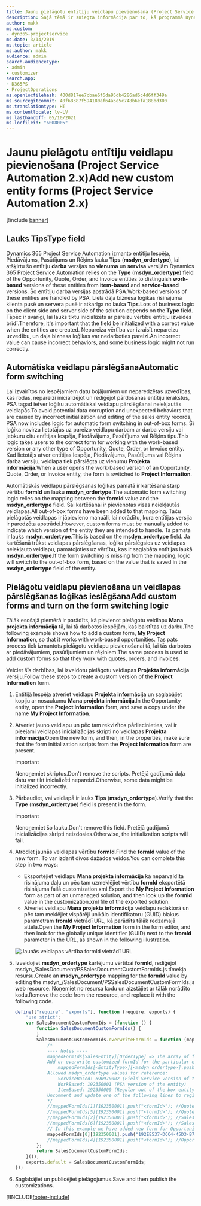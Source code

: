 ```yaml
---
title: Jaunu pielāgotu entītiju veidlapu pievienošana (Project Service Automation 2.x)
description: Šajā tēmā ir sniegta informācija par to, kā programmā Dynamics 365 Project Service Automation 2.x pievienot pielāgotas entītiju veidlapas iespējām, piedāvājumiem, pasūtījumiem vai rēķiniem.
author: makk
ms.custom:
- dyn365-projectservice
ms.date: 3/14/2019
ms.topic: article
ms.author: makk
audience: admin
search.audienceType:
- admin
- customizer
search.app:
- D365PS
- ProjectOperations
ms.openlocfilehash: 400d817ee7cbae6f6da95db4286ad6c4d6ff349a
ms.sourcegitcommit: 40f68387f594180af64a5e5c748b6efa188bd300
ms.translationtype: HT
ms.contentlocale: lv-LV
ms.lasthandoff: 05/10/2021
ms.locfileid: "6008005"
---
```

# <a name="add-new-custom-entity-forms-project-service-automation-2x"></a><span data-ttu-id="9ed5d-103">Jaunu pielāgotu entītiju veidlapu pievienošana (Project Service Automation 2.x)</span><span class="sxs-lookup"><span data-stu-id="9ed5d-103">Add new custom entity forms (Project Service Automation 2.x)</span></span>

[!include [banner](../../includes/psa-now-project-operations.md)]

## <a name="type-field"></a><span data-ttu-id="9ed5d-104">Lauks Tips</span><span class="sxs-lookup"><span data-stu-id="9ed5d-104">Type field</span></span> 

<span data-ttu-id="9ed5d-105">Dynamics 365 Project Service Automation izmanto entītiju Iespēja, Piedāvājums, Pasūtījums un Rēķins lauku **Tips** (**msdyn\_ordertype**), lai atšķirtu šo entītiju **darba** versijas no **vienuma** un **servisa** versijām.</span><span class="sxs-lookup"><span data-stu-id="9ed5d-105">Dynamics 365 Project Service Automation relies on the **Type** (**msdyn\_ordertype**) field of the Opportunity, Quote, Order, and Invoice entities to distinguish **work-based** versions of these entities from **item-based** and **service-based** versions.</span></span> <span data-ttu-id="9ed5d-106">Šo entītiju darba versijas apstrādā PSA.</span><span class="sxs-lookup"><span data-stu-id="9ed5d-106">Work-based versions of these entities are handled by PSA.</span></span> <span data-ttu-id="9ed5d-107">Liela daļa biznesa loģikas risinājuma klienta pusē un servera pusē ir atkarīga no lauka **Tips**.</span><span class="sxs-lookup"><span data-stu-id="9ed5d-107">Lots of business logic on the client side and server side of the solution depends on the **Type** field.</span></span> <span data-ttu-id="9ed5d-108">Tāpēc ir svarīgi, lai lauks tiktu inicializēts ar pareizu vērtību entītiju izveides brīdī.</span><span class="sxs-lookup"><span data-stu-id="9ed5d-108">Therefore, it's important that the field be initialized with a correct value when the entities are created.</span></span> <span data-ttu-id="9ed5d-109">Nepareiza vērtība var izraisīt nepareizu uzvedību, un daļa biznesa loģikas var nedarboties pareizi.</span><span class="sxs-lookup"><span data-stu-id="9ed5d-109">An incorrect value can cause incorrect behaviors, and some business logic might not run correctly.</span></span>

## <a name="automatic-form-switching"></a><span data-ttu-id="9ed5d-110">Automātiska veidlapu pārslēgšana</span><span class="sxs-lookup"><span data-stu-id="9ed5d-110">Automatic form switching</span></span>

<span data-ttu-id="9ed5d-111">Lai izvairītos no iespējamiem datu bojājumiem un neparedzētas uzvedības, kas rodas, nepareizi inicializējot un rediģējot pārdošanas entītiju ierakstus, PSA tagad ietver loģiku automātiskai veidlapu pārslēgšanai neiekļautās veidlapās.</span><span class="sxs-lookup"><span data-stu-id="9ed5d-111">To avoid potential data corruption and unexpected behaviors that are caused by incorrect initialization and editing of the sales entity records, PSA now includes logic for automatic form switching in out-of-box forms.</span></span> <span data-ttu-id="9ed5d-112">Šī loģika novirza lietotājus uz pareizo veidlapu darbam ar darba versiju vai jebkuru citu entītijas Iespēja, Piedāvājums, Pasūtījums vai Rēķins tipu.</span><span class="sxs-lookup"><span data-stu-id="9ed5d-112">This logic takes users to the correct form for working with the work-based version or any other type of Opportunity, Quote, Order, or Invoice entity.</span></span> <span data-ttu-id="9ed5d-113">Kad lietotājs atver entītijas Iespēja, Piedāvājums, Pasūtījums vai Rēķins darba versiju, veidlapa tiek pārslēgta uz vienumu **Projekta informācija**.</span><span class="sxs-lookup"><span data-stu-id="9ed5d-113">When a user opens the work-based version of an Opportunity, Quote, Order, or Invoice entity, the form is switched to **Project Information**.</span></span>

<span data-ttu-id="9ed5d-114">Automātiskās veidlapu pārslēgšanas loģikas pamatā ir kartēšana starp vērtību **formId** un lauku **msdyn\_ordertype**.</span><span class="sxs-lookup"><span data-stu-id="9ed5d-114">The automatic form switching logic relies on the mapping between the **formId** value and the **msdyn\_ordertype** field.</span></span> <span data-ttu-id="9ed5d-115">Šai kartēšanai ir pievienotas visas neiekļautās veidlapas.</span><span class="sxs-lookup"><span data-stu-id="9ed5d-115">All out-of-box forms have been added to that mapping.</span></span> <span data-ttu-id="9ed5d-116">Taču pielāgotās veidlapas ir jāpievieno manuāli, lai norādītu, kura entītijas versija ir paredzēta apstrādei.</span><span class="sxs-lookup"><span data-stu-id="9ed5d-116">However, custom forms must be manually added to indicate which version of the entity they are intended to handle.</span></span> <span data-ttu-id="9ed5d-117">Tā pamatā ir lauks **msdyn\_ordertype**.</span><span class="sxs-lookup"><span data-stu-id="9ed5d-117">This is based on the **msdyn\_ordertype** field.</span></span> <span data-ttu-id="9ed5d-118">Ja kartēšanā trūkst veidlapas pārslēgšanas, loģika pārslēgsies uz veidlapas neiekļauto veidlapu, pamatojoties uz vērtību, kas ir saglabāta entītijas laukā **msdyn\_ordertype**.</span><span class="sxs-lookup"><span data-stu-id="9ed5d-118">If the form switching is missing from the mapping, logic will switch to the out-of-box form, based on the value that is saved in the **msdyn\_ordertype** field of the entity.</span></span>

## <a name="add-custom-forms-and-turn-on-the-form-switching-logic"></a><span data-ttu-id="9ed5d-119">Pielāgotu veidlapu pievienošana un veidlapas pārslēgšanas loģikas ieslēgšana</span><span class="sxs-lookup"><span data-stu-id="9ed5d-119">Add custom forms and turn on the form switching logic</span></span>

<span data-ttu-id="9ed5d-120">Tālāk esošajā piemērā ir parādīts, kā pievienot pielāgotu veidlapu **Mana projekta informācija** tā, lai tā darbotos iespējām, kas balstītas uz darbu.</span><span class="sxs-lookup"><span data-stu-id="9ed5d-120">The following example shows how to add a custom form, **My Project Information**, so that it works with work-based opportunities.</span></span> <span data-ttu-id="9ed5d-121">Tas pats process tiek izmantots pielāgotu veidlapu pievienošanai tā, lai tās darbotos ar piedāvājumiem, pasūtījumiem un rēķiniem.</span><span class="sxs-lookup"><span data-stu-id="9ed5d-121">The same process is used to add custom forms so that they work with quotes, orders, and invoices.</span></span>

<span data-ttu-id="9ed5d-122">Veiciet šīs darbības, lai izveidotu pielāgotu veidlapas **Projekta informācija** versiju.</span><span class="sxs-lookup"><span data-stu-id="9ed5d-122">Follow these steps to create a custom version of the **Project Information** form.</span></span>

1. <span data-ttu-id="9ed5d-123">Entītijā Iespēja atveriet veidlapu **Projekta informācija** un saglabājiet kopiju ar nosaukumu **Mana projekta informācija**.</span><span class="sxs-lookup"><span data-stu-id="9ed5d-123">In the Opportunity entity, open the **Project Information** form, and save a copy under the name **My Project Information**.</span></span>
2. <span data-ttu-id="9ed5d-124">Atveriet jauno veidlapu un pēc tam rekvizītos pārliecinieties, vai ir pieejami veidlapas inicializācijas skripti no veidlapas **Projekta informācija**.</span><span class="sxs-lookup"><span data-stu-id="9ed5d-124">Open the new form, and then, in the properties, make sure that the form initialization scripts from the **Project Information** form are present.</span></span> 

    > [!IMPORTANT]
    > <span data-ttu-id="9ed5d-125">Nenoņemiet skriptus.</span><span class="sxs-lookup"><span data-stu-id="9ed5d-125">Don't remove the scripts.</span></span> <span data-ttu-id="9ed5d-126">Pretējā gadījumā daļa datu var tikt inicializēti nepareizi.</span><span class="sxs-lookup"><span data-stu-id="9ed5d-126">Otherwise, some data might be initialized incorrectly.</span></span>

3. <span data-ttu-id="9ed5d-127">Pārbaudiet, vai veidlapā ir lauks **Tips** (**msdyn\_ordertype**).</span><span class="sxs-lookup"><span data-stu-id="9ed5d-127">Verify that the **Type** (**msdyn\_ordertype**) field is present in the form.</span></span> 

    > [!IMPORTANT]
    > <span data-ttu-id="9ed5d-128">Nenoņemiet šo lauku.</span><span class="sxs-lookup"><span data-stu-id="9ed5d-128">Don't remove this field.</span></span> <span data-ttu-id="9ed5d-129">Pretējā gadījumā inicializācijas skripti neizdosies.</span><span class="sxs-lookup"><span data-stu-id="9ed5d-129">Otherwise, the initialization scripts will fail.</span></span>

4. <span data-ttu-id="9ed5d-130">Atrodiet jaunās veidlapas vērtību **formId**.</span><span class="sxs-lookup"><span data-stu-id="9ed5d-130">Find the **formId** value of the new form.</span></span> <span data-ttu-id="9ed5d-131">To var izdarīt divos dažādos veidos.</span><span class="sxs-lookup"><span data-stu-id="9ed5d-131">You can complete this step in two ways:</span></span>

    - <span data-ttu-id="9ed5d-132">Eksportējiet veidlapu **Mana projekta informācija** kā nepārvaldīta risinājuma daļu un pēc tam uzmeklējiet vērtību **formId** eksportētā risinājuma failā customization.xml.</span><span class="sxs-lookup"><span data-stu-id="9ed5d-132">Export the **My Project Information** form as part of an unmanaged solution, and then look up the **formId** value in the customization.xml file of the exported solution.</span></span>
    - <span data-ttu-id="9ed5d-133">Atveriet veidlapu **Mana projekta informācija** veidlapu redaktorā un pēc tam meklējiet vispārēji unikālo identifikatoru (GUID) blakus parametram **fromId** vietrādī URL, kā parādīts tālāk redzamajā attēlā.</span><span class="sxs-lookup"><span data-stu-id="9ed5d-133">Open the **My Project Information** form in the form editor, and then look for the globally unique identifier (GUID) next to the **fromId** parameter in the URL, as shown in the following illustration.</span></span>

    ![Jaunās veidlapas vērtība formId vietrādī URL](media/how-to-add-custom-forms-in-v2.0.png)

5. <span data-ttu-id="9ed5d-135">Izveidojiet **msdyn\_ordertype** kartējumu vērtībai **formId**, rediģējot msdyn\_/SalesDocument/PSSalesDocumentCustomFormIds.js tīmekļa resursu.</span><span class="sxs-lookup"><span data-stu-id="9ed5d-135">Create an **msdyn\_ordertype** mapping for the **formId** value by editing the msdyn\_/SalesDocument/PSSalesDocumentCustomFormIds.js web resource.</span></span> <span data-ttu-id="9ed5d-136">Noņemiet no resursa kodu un aizstājiet ar tālāk norādīto kodu.</span><span class="sxs-lookup"><span data-stu-id="9ed5d-136">Remove the code from the resource, and replace it with the following code.</span></span>

    ```javascript
    define(["require", "exports"], function (require, exports) {
        "use strict";
        var SalesDocumentCustomFormIds = (function () {
            function SalesDocumentCustomFormIds() {
            }
            SalesDocumentCustomFormIds.overwriteFormIds = function (mappedFormIds) {
                /*
                ---- Notes ----
                mappedFormIds[SalesEntity][OrderType] => The array of forms IDs that support particular entity and order type
                Add or overwrite customized formId for the particular entity and order type by calling:
                    mappedFormIds[<EntityType>][<msdyn_ordertype>].push("<formId>");
                Allowed msdyn_ordertype values for reference:
                    ServiceBased: 690970002 (Field Service version of the entity)
                    WorkBased: 192350001 (PSA version of the entity)
                    ItemBased: 192350000 (Regular out of the box entity)
                Uncomment and update one of the following lines to register custom PSA form for required entity:
                */      
                //mappedFormIds[1][192350001].push("<formId>"); //Quote
                //mappedFormIds[5][192350001].push("<formId>"); //Quote Line
                //mappedFormIds[2][192350001].push("<formId>"); //Sales Order
                //mappedFormIds[6][192350001].push("<formId>"); //Sales Order Line
                // In this example we have added new form for Opportunity
                mappedFormIds[0][192350001].push("192EE537-DCC4-45D3-B7AF-EA694B9113D2"); //Opportunity
                //mappedFormIds[4][192350001].push("<formId>"); //Opportunity Line
            };
            return SalesDocumentCustomFormIds;
        }());
        exports.default = SalesDocumentCustomFormIds;
    });
    ```

6. <span data-ttu-id="9ed5d-137">Saglabājiet un publicējiet pielāgojumus.</span><span class="sxs-lookup"><span data-stu-id="9ed5d-137">Save and then publish the customizations.</span></span>


[!INCLUDE[footer-include](../../includes/footer-banner.md)]